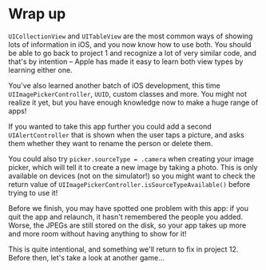 # Wrap up

`UICollectionView` and `UITableView` are the most common ways of showing lots of information in iOS, and you now know how to use both. You should be able to go back to project 1 and recognize a lot of very similar code, and that's by intention – Apple has made it easy to learn both view types by learning either one.

You've also learned another batch of iOS development, this time `UIImagePickerController`, `UUID`, custom classes and more. You might not realize it yet, but you have enough knowledge now to make a huge range of apps!

If you wanted to take this app further you could add a second `UIAlertController` that is shown when the user taps a picture, and asks them whether they want to rename the person or delete them.

You could also try `picker.sourceType = .camera` when creating your image picker, which will tell it to create a new image by taking a photo. This is only available on devices (not on the simulator!) so you might want to check the return value of `UIImagePickerController.isSourceTypeAvailable()` before trying to use it!

Before we finish, you may have spotted one problem with this app: if you quit the app and relaunch, it hasn't remembered the people you added. Worse, the JPEGs are still stored on the disk, so your app takes up more and more room without having anything to show for it!

This is quite intentional, and something we'll return to fix in project 12. Before then, let's take a look at another game…

